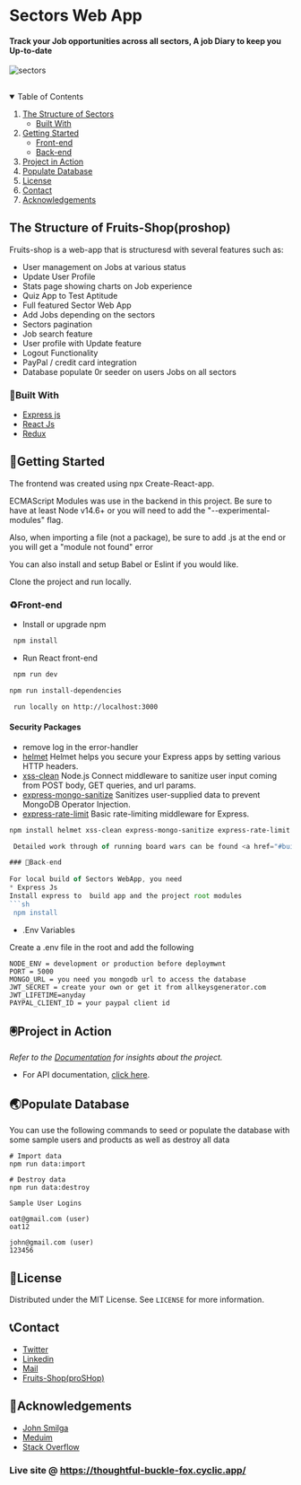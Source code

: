# Sectors Web App

#### Track your Job opportunities across all sectors, A job Diary to keep you Up-to-date

![sectors](https://user-images.githubusercontent.com/76691178/198845453-9a0328ce-a383-4fd1-90a5-290faa9dedbe.PNG)


<h2 align="center"></h2>    
  
<!-- TABLE OF CONTENTS -->  
<details open="open">  
  <summary>Table of Contents</summary>  
  <ol>  
    <li>  
      <a href="#🦋the-structure-of-Sectors WebApp">The Structure of Sectors</a>  
      <ul>  
        <li><a href="#👷built-with">Built With</a></li>  
      </ul>  
    </li>  
    <li>  
      <a href="#🚖getting-started">Getting Started</a>  
      <ul>
      <li><a href="#♻️Front-end">Front-end</a></li>   
        <li><a href="#🔰Back-end">Back-end</a></li>   
      </ul>  
    </li>  
    <li><a href="#🖲️project-in-action">Project in Action</a></li>  
    <li><a href="#🌏populate-database">Populate Database</a></li>   
    <li><a href="#📑license">License</a></li>  
    <li><a href="#📞contact">Contact</a></li>  
    <li><a href="#🤝acknowledgements">Acknowledgements</a></li>  
  </ol>  
</details>  


<!-- ABOUT THE PROJECT --> 
## The Structure of Fruits-Shop(proshop)

Fruits-shop is a web-app that is structuresd with several features such as: 

- User management on Jobs at various status
- Update User Profile
- Stats page showing charts on Job experience
- Quiz App to Test Aptitude
- Full featured Sector Web App
- Add Jobs depending on the sectors
- Sectors pagination
- Job search feature
- User profile with Update feature
- Logout Functionality
- PayPal / credit card integration
- Database populate 0r seeder on users Jobs on all sectors


### 👷Built With  
* [Express js](https://docs.spring.io/spring-framework/docs/current/reference/html/web-reactive.html)  
* [React Js](https://angular.io/docs)
* [Redux](https://angular.io/docs)

<!-- GETTING STARTED -->  
##  🚖Getting Started 
The frontend was created using npx Create-React-app.

ECMAScript Modules was use in the backend in this project. Be sure to have at least Node v14.6+ or you will need to add the "--experimental-modules" flag.

Also, when importing a file (not a package), be sure to add .js at the end or you will get a "module not found" error

You can also install and setup Babel or Eslint if you would like.

Clone the project and run locally.


### ♻️Front-end
  
* Install or upgrade npm   
```sh  
 npm install 
 ```
* Run  React front-end
```sh  
 npm run dev
 ```
 ```sh
npm run install-dependencies
```
```sh  
 run locally on http://localhost:3000
 ```
 #### Security Packages

- remove log in the error-handler
- [helmet](https://www.npmjs.com/package/helmet)
  Helmet helps you secure your Express apps by setting various HTTP headers.
- [xss-clean](https://www.npmjs.com/package/xss-clean)
  Node.js Connect middleware to sanitize user input coming from POST body, GET queries, and url params.
- [express-mongo-sanitize](https://www.npmjs.com/package/express-mongo-sanitize)
  Sanitizes user-supplied data to prevent MongoDB Operator Injection.
- [express-rate-limit](https://www.npmjs.com/package/express-rate-limit)
  Basic rate-limiting middleware for Express.

```sh
npm install helmet xss-clean express-mongo-sanitize express-rate-limit
```

```js
 Detailed work through of running board wars can be found <a href="#built-with">here</a> 

### 🔰Back-end  
  
For local build of Sectors WebApp, you need   
* Express Js  
Install express to  build app and the project root modules  
```sh  
 npm install 
```
* .Env Variables

Create a .env file in the root and add the following

```
NODE_ENV = development or production before deploymwnt
PORT = 5000
MONGO_URL = you need you mongodb url to access the database
JWT_SECRET = create your own or get it from allkeysgenerator.com
JWT_LIFETIME=anyday
PAYPAL_CLIENT_ID = your paypal client id
``` 

## 🖲️Project in Action 
  
_Refer to the [Documentation](https://example.com) for insights about the project._   
* For API documentation, [click here](https://sectors-api.herokuapp.com/api-docs/). 


## 🌏Populate Database

You can use the following commands to seed or populate the database with some sample users and products as well as destroy all data

```
# Import data
npm run data:import

# Destroy data
npm run data:destroy
```

```
Sample User Logins

oat@gmail.com (user)
oat12

john@gmail.com (user)
123456
```

<!-- LICENSE -->  
## 📑License  
  
Distributed under the MIT License. See `LICENSE` for more information.  
  
  
  
<!-- CONTACT -->  
## 📞Contact  
* [Twitter](https://twitter.com/tolu_abby)  
* [Linkedin](https://www.linkedin.com/in/oluwadare-toluwalase/)
* [Mail](mailto:toluabby12@gmail.com)  
* [Fruits-Shop(proSHop)](https://github.com/Abigail-cloud/Sectors)   
  
  
<!-- ACKNOWLEDGEMENTS -->  
##  🤝Acknowledgements 
* [John Smilga](https://www.youtube.com/c/CodingAddict/playlists)  
* [Meduim](https://medium.com/)  
* [Stack Overflow](https://stackoverflow.com/)


### Live site @ https://thoughtful-buckle-fox.cyclic.app/
